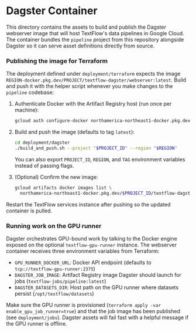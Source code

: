 # Dagster Container

This directory contains the assets to build and publish the Dagster webserver image that will host TextFlow's data pipelines in Google Cloud. The container bundles the `pipeline` project from this repository alongside Dagster so it can serve asset definitions directly from source.

### Publishing the image for Terraform

The deployment defined under `deployment/terraform` expects the image
`REGION-docker.pkg.dev/PROJECT/textflow-dagster/webserver:latest`. Build and push it with the helper script whenever you make changes to the `pipeline` codebase:

1. Authenticate Docker with the Artifact Registry host (run once per machine):

   ```bash
   gcloud auth configure-docker northamerica-northeast1-docker.pkg.dev
   ```

2. Build and push the image (defaults to tag `latest`):

   ```bash
   cd deployment/dagster
   ./build_and_push.sh --project "$PROJECT_ID" --region "$REGION"
   ```

   You can also export `PROJECT_ID`, `REGION`, and `TAG` environment variables instead of passing flags.

3. (Optional) Confirm the new image:

   ```bash
   gcloud artifacts docker images list \
     northamerica-northeast1-docker.pkg.dev/$PROJECT_ID/textflow-dagster
   ```

Restart the TextFlow services instance after pushing so the updated container is pulled.

### Running work on the GPU runner

Dagster orchestrates GPU-bound work by talking to the Docker engine exposed on the optional `textflow-gpu-runner` instance. The webserver container receives three environment variables from Terraform:

- `GPU_RUNNER_DOCKER_URL`: Docker API endpoint (defaults to `tcp://textflow-gpu-runner:2375`)
- `DAGSTER_JOB_IMAGE`: Artifact Registry image Dagster should launch for jobs (`textflow-jobs/pipeline:latest`)
- `DAGSTER_DATASETS_DIR`: Host path on the GPU runner where datasets persist (`/opt/textflow/datasets`)

Make sure the GPU runner is provisioned (`terraform apply -var enable_gpu_job_runner=true`) and that the job image has been published (see `deployment/jobs`). Dagster assets will fail fast with a helpful message if the GPU runner is offline.
